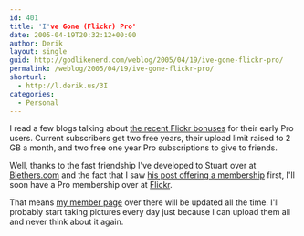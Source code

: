 ```yaml
---
id: 401
title: 'I've Gone (Flickr) Pro'
date: 2005-04-19T20:32:12+00:00
author: Derik
layout: single
guid: http://godlikenerd.com/weblog/2005/04/19/ive-gone-flickr-pro/
permalink: /weblog/2005/04/19/ive-gone-flickr-pro/
shorturl:
  - http://l.derik.us/3I
categories:
  - Personal
---
```

I read a few blogs talking about [the recent Flickr bonuses](http://blog.flickr.com/flickrblog/2005/04/new_prices_free.html) for their early Pro users. Current subscribers get two free years, their upload limit raised to 2 GB a month, and two free one year Pro subscriptions to give to friends.

Well, thanks to the fast friendship I've developed to Stuart over at [Blethers.com](http://blethers.com) and the fact that I saw [his post offering a membership](http://www.blethers.com/weblog/archives/001888.php) first, I'll soon have a Pro membership over at [Flickr](http://flickr.com).

That means [my member page](http://www.flickr.com/photos/d00d/) over there will be updated all the time. I'll probably start taking pictures every day just because I can upload them all and never think about it again.